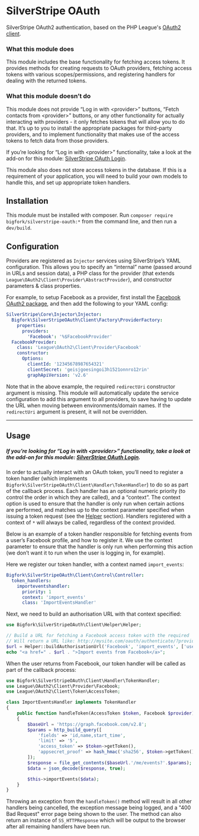 # SilverStripe OAuth

SilverStripe OAuth2 authentication, based on the PHP League's [OAuth2 client](http://oauth2-client.thephpleague.com/).

### What this module does

This module includes the base functionality for fetching access tokens. It provides methods for creating requests to OAuth providers, fetching access tokens with various scopes/permissions, and registering handlers for dealing with the returned tokens.

### What this module doesn’t do

This module does not provide “Log in with &lt;provider&gt;” buttons, “Fetch contacts from &lt;provider&gt;” buttons, or any other functionality for actually interacting with providers - it only fetches tokens that will allow you to do that. It’s up to you to install the appropriate packages for third-party providers, and to implement functionality that makes use of the access tokens to fetch data from those providers.

If you’re looking for “Log in with &lt;provider&gt;” functionality, take a look at the add-on for this module: [SilverStripe OAuth Login](https://github.com/bigfork/silverstripe-oauth-login).

This module also does not store access tokens in the database. If this is a requirement of your application, you will need to build your own models to handle this, and set up appropriate token handlers.

## Installation

This module must be installed with composer. Run `composer require bigfork/silverstripe-oauth:*` from the command line, and then run a `dev/build`.

## Configuration

Providers are registered as `Injector` services using SilverStripe’s YAML configuration. This allows you to specify an “internal” name (passed around in URLs and session data), a PHP class for the provider (that extends `League\OAuth2\Client\Provider\AbstractProvider`), and constructor parameters & class properties.

For example, to setup Facebook as a provider, first install the [Facebook OAuth2 package](https://github.com/thephpleague/oauth2-facebook), and then add the following to your YAML config:

```yml
SilverStripe\Core\Injector\Injector:
  Bigfork\SilverStripeOAuth\Client\Factory\ProviderFactory:
    properties:
      providers:
        'Facebook': '%$FacebookProvider'
  FacebookProvider:
    class: 'League\OAuth2\Client\Provider\Facebook'
    constructor:
      Options:
        clientId: '12345678987654321'
        clientSecret: 'geisjgoesingoi3h1521onnro12rin'
        graphApiVersion: 'v2.6'
```

Note that in the above example, the required `redirectUri` constructor argument is missing. This module will automatically update the service configuration to add this argument to all providers, to save having to update the URL when moving between environments/domain names. If the `redirectUri` argument is present, it will not be overridden.

---

## Usage

##### If you’re looking for “Log in with &lt;provider&gt;” functionality, take a look at the add-on for this module: [SilverStripe OAuth Login](https://github.com/bigfork/silverstripe-oauth-login).

In order to actually interact with an OAuth token, you’ll need to register a token handler (which implements `Bigfork\SilverStripeOAuth\Client\Handler\TokenHandler`) to do so as part of the callback process. Each handler has an optional numeric priority (to control the order in which they are called), and a “context”. The context option is used to ensure that the handler is only run when certain actions are performed, and matches up to the context parameter specified when issuing a token request (see the [Helper](#helper) section). Handlers registered with a context of `*` will always be called, regardless of the context provided.

Below is an example of a token handler responsible for fetching events from a user’s Facebook profile, and how to register it. We use the context parameter to ensure that the handler is only run when performing this action (we don’t want it to run when the user is logging in, for example).

Here we register our token handler, with a context named `import_events`:

```yml
Bigfork\SilverStripeOAuth\Client\Control\Controller:
  token_handlers:
    importeventshandler:
      priority: 1
      context: 'import_events'
      class: 'ImportEventsHandler'
```

Next, we need to build an authorisation URL with that context specified:

```php
use Bigfork\SilverStripeOAuth\Client\Helper\Helper;

// Build a URL for fetching a Facebook access token with the required 'user_events' permission
// Will return a URL like: http://mysite.com/oauth/authenticate/?provider=Facebook&context=import_events&scope%5B2%5D=user_events
$url = Helper::buildAuthorisationUrl('Facebook', 'import_events', ['user_events']);
echo "<a href=" . $url . ">Import events from Facebook</a>";
```

When the user returns from Facebook, our token handler will be called as part of the callback process:

```php
use Bigfork\SilverStripeOAuth\Client\Handler\TokenHandler;
use League\OAuth2\Client\Provider\Facebook;
use League\OAuth2\Client\Token\AccessToken;

class ImportEventsHandler implements TokenHandler
{
    public function handleToken(AccessToken $token, Facebook $provider)
    {
        $baseUrl = 'https://graph.facebook.com/v2.8';
        $params = http_build_query([
            'fields' => 'id,name,start_time',
            'limit' => '5',
            'access_token' => $token->getToken(),
            'appsecret_proof' => hash_hmac('sha256', $token->getToken(), '{facebook-app-secret}'),
        ]);
        $response = file_get_contents($baseUrl.'/me/events?'.$params);
        $data = json_decode($response, true);

        $this->importEvents($data);
    }
}
```

Throwing an exception from the `handleToken()` method will result in all other handlers being cancelled, the exception message being logged, and a "400 Bad Request" error page being shown to the user. The method can also return an instance of `SS_HTTPResponse` which will be output to the browser after all remaining handlers have been run.
